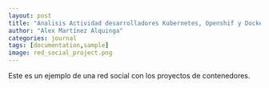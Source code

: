 ```yaml
---
layout: post
title: "Analisis Actividad desarrolladores Kubernetes, Openshif y Docker"
author: "Alex Martínez Alquinga"
categories: journal
tags: [documentation,sample]
image: red_social_project.png
---
```


Este es un ejemplo de una red social con los proyectos de contenedores.
